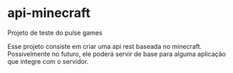 # api-minecraft
Projeto de teste do pulse games

Esse projeto consiste em criar uma api rest baseada no minecraft. Possivelmente no futuro, ele poderá servir de base para alguma aplicação que integre com o servidor.
